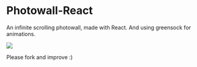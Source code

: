 Photowall-React
===============
An infinite scrolling photowall, made with React. And using greensock for animations.

![](https://dl.dropboxusercontent.com/u/6061717/Screenshot%202014-05-29%2019.48.17.png)

Please fork and improve :)
